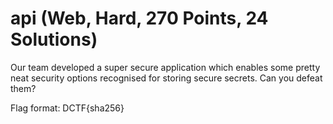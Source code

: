 # api (Web, Hard, 270 Points, 24 Solutions)

Our team developed a super secure application which enables some pretty neat security options recognised for storing secure secrets. Can you defeat them?

Flag format: DCTF{sha256}
